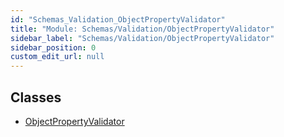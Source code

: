 ```yaml
---
id: "Schemas_Validation_ObjectPropertyValidator"
title: "Module: Schemas/Validation/ObjectPropertyValidator"
sidebar_label: "Schemas/Validation/ObjectPropertyValidator"
sidebar_position: 0
custom_edit_url: null
---
```


## Classes

- [ObjectPropertyValidator](../classes/Schemas_Validation_ObjectPropertyValidator.ObjectPropertyValidator.md)
